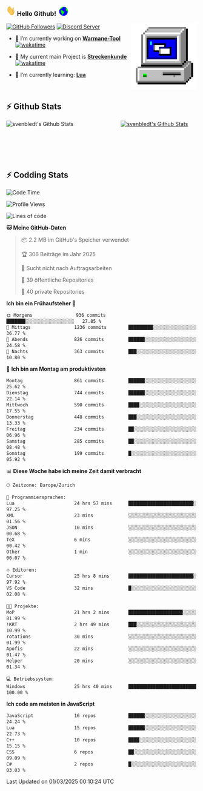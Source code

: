 ### <img src="https://github.com/svenbledt/svenbledt/blob/main/Assets/Hi.gif" height="28" width="24"> **Hello Github!** &nbsp;<img src="https://github.com/svenbledt/svenbledt/blob/main/Assets/Earth.gif" height="24" width="24">
[![GitHub Followers](https://img.shields.io/github/followers/svenbledt?label=Follow&style=flat-squaree&logo=github&labelColor=black&color=black&cacheSeconds=5)](https://github.com/svenbledt)
[![Discord Server](https://img.shields.io/discord/443405445831327754?style=flat-squeree&logo=discord&logoColor=white&label=Trojan%20Rotations%20Server&labelColor=black&color=gray&cacheSeconds=3650)](https://discord.gg/c6GZKjVhxw)
<img align="right" alt="PC GIF" src="https://github.com/svenbledt/svenbledt/blob/main/Assets/PC.gif" width="175" />

<p>

 - 🔭 I’m currently working on **[Warmane-Tool](https://github.com/svenbledt/Warmane-Bot)** [![wakatime](https://wakatime.com/badge/user/eb1cebc0-6a00-4f39-ab37-6770a4331515/project/b1c02622-6489-4920-898c-6e91c5bba727.svg)](https://wakatime.com/badge/user/eb1cebc0-6a00-4f39-ab37-6770a4331515/project/b1c02622-6489-4920-898c-6e91c5bba727)
 - 🔭 My current main Project is **[Streckenkunde](https://github.com/Streckenkunde)** [![wakatime](https://wakatime.com/badge/user/eb1cebc0-6a00-4f39-ab37-6770a4331515/project/8c10f4f0-0d09-4e0e-b526-eec4de9936b6.svg)](https://wakatime.com/badge/user/eb1cebc0-6a00-4f39-ab37-6770a4331515/project/8c10f4f0-0d09-4e0e-b526-eec4de9936b6)

 - 🌱 I’m currently learning: **[Lua](https://www.lua.org/)**
 
</p>

<br>

## :zap: Github Stats

<a href="https://github.com/svenbledt">
  <img align="left" src="https://github-readme-stats.vercel.app/api?username=svenbledt&show_icons=true&title_color=c9d1d9&icon_color=58a6da&text_color=c9d1d9&bg_color=0d1117&hide=issues" alt="svenbledt's Github Stats" width="60%">
 </a>
 <a href="https://github.com/svenbledt">
 <img src="https://github-readme-stats.vercel.app/api/top-langs/?username=svenbledt&show_icons=true&title_color=c9d1d9&icon_color=58a6da&text_color=c9d1d9&bg_color=0d1117" alt="svenbledt's Github Stats" width="35%">
 </a>

<br> <br> <br> <br> 
## :zap: Codding Stats

<!--START_SECTION:waka-->
![Code Time](http://img.shields.io/badge/Code%20Time-509%20hrs%208%20mins-blue)

![Profile Views](http://img.shields.io/badge/Profilansichten-0-blue)

![Lines of code](https://img.shields.io/badge/Seit%20Hallo%20Welt%20habe%20ich%20geschrieben-29.4%20million%20Codezeilen-blue)

**🐱 Meine GitHub-Daten** 

> 📦 2.2 MB im GitHub's Speicher verwendet 
 > 
> 🏆 306 Beiträge im Jahr 2025
 > 
> 🚫 Sucht nicht nach Auftragsarbeiten
 > 
> 📜 39 öffentliche Repositories 
 > 
> 🔑 40 private Repositories 
 > 
**Ich bin ein Frühaufsteher 🐤** 

```text
🌞 Morgens                936 commits         ███████░░░░░░░░░░░░░░░░░░   27.85 % 
🌆 Mittags                1236 commits        █████████░░░░░░░░░░░░░░░░   36.77 % 
🌃 Abends                 826 commits         ██████░░░░░░░░░░░░░░░░░░░   24.58 % 
🌙 Nachts                 363 commits         ███░░░░░░░░░░░░░░░░░░░░░░   10.80 % 
```
📅 **Ich bin am Montag am produktivsten** 

```text
Montag                   861 commits         ██████░░░░░░░░░░░░░░░░░░░   25.62 % 
Dienstag                 744 commits         ██████░░░░░░░░░░░░░░░░░░░   22.14 % 
Mittwoch                 590 commits         ████░░░░░░░░░░░░░░░░░░░░░   17.55 % 
Donnerstag               448 commits         ███░░░░░░░░░░░░░░░░░░░░░░   13.33 % 
Freitag                  234 commits         ██░░░░░░░░░░░░░░░░░░░░░░░   06.96 % 
Samstag                  285 commits         ██░░░░░░░░░░░░░░░░░░░░░░░   08.48 % 
Sonntag                  199 commits         █░░░░░░░░░░░░░░░░░░░░░░░░   05.92 % 
```


📊 **Diese Woche habe ich meine Zeit damit verbracht** 

```text
🕑︎ Zeitzone: Europe/Zurich

💬 Programmiersprachen: 
Lua                      24 hrs 57 mins      ████████████████████████░   97.25 % 
XML                      23 mins             ░░░░░░░░░░░░░░░░░░░░░░░░░   01.56 % 
JSON                     10 mins             ░░░░░░░░░░░░░░░░░░░░░░░░░   00.68 % 
TeX                      6 mins              ░░░░░░░░░░░░░░░░░░░░░░░░░   00.42 % 
Other                    1 min               ░░░░░░░░░░░░░░░░░░░░░░░░░   00.07 % 

🔥 Editoren: 
Cursor                   25 hrs 8 mins       ████████████████████████░   97.92 % 
VS Code                  32 mins             █░░░░░░░░░░░░░░░░░░░░░░░░   02.08 % 

🐱‍💻 Projekte: 
MoP                      21 hrs 2 mins       ████████████████████░░░░░   81.99 % 
!KRT                     2 hrs 49 mins       ███░░░░░░░░░░░░░░░░░░░░░░   10.99 % 
rotations                30 mins             ░░░░░░░░░░░░░░░░░░░░░░░░░   01.99 % 
Apofis                   22 mins             ░░░░░░░░░░░░░░░░░░░░░░░░░   01.47 % 
Helper                   20 mins             ░░░░░░░░░░░░░░░░░░░░░░░░░   01.34 % 

💻 Betriebssystem: 
Windows                  25 hrs 40 mins      █████████████████████████   100.00 % 
```

**Ich code am meisten in JavaScript** 

```text
JavaScript               16 repos            ██████░░░░░░░░░░░░░░░░░░░   24.24 % 
Lua                      15 repos            ██████░░░░░░░░░░░░░░░░░░░   22.73 % 
C++                      10 repos            ████░░░░░░░░░░░░░░░░░░░░░   15.15 % 
CSS                      6 repos             ██░░░░░░░░░░░░░░░░░░░░░░░   09.09 % 
C#                       2 repos             █░░░░░░░░░░░░░░░░░░░░░░░░   03.03 % 
```




 Last Updated on 01/03/2025 00:10:24 UTC
<!--END_SECTION:waka-->

